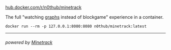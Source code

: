 [hub.docker.com/r/n0thub/minetrack](https://hub.docker.com/r/n0thub/minetrack)

The full "watching [graphs](https://stats.neckbeard.cc/) instead of blockgame" experience in a container. 

```
docker run --rm -p 127.0.0.1:8080:8080 n0thub/minetrack:latest
```

---
###### powered by [Minetrack](https://github.com/Cryptkeeper/Minetrack)
